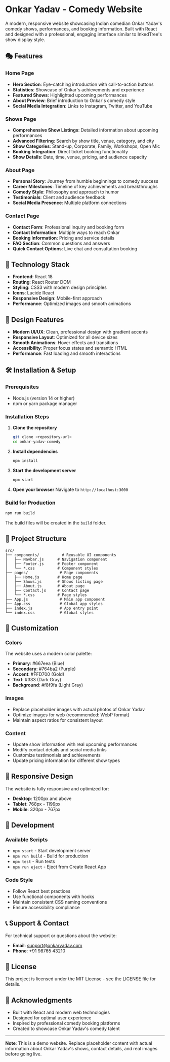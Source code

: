 # Onkar Yadav - Comedy Website

A modern, responsive website showcasing Indian comedian Onkar Yadav's comedy shows, performances, and booking information. Built with React and designed with a professional, engaging interface similar to InkedTree's show display style.

## 🎭 Features

### Home Page
- **Hero Section**: Eye-catching introduction with call-to-action buttons
- **Statistics**: Showcase of Onkar's achievements and experience
- **Featured Shows**: Highlighted upcoming performances
- **About Preview**: Brief introduction to Onkar's comedy style
- **Social Media Integration**: Links to Instagram, Twitter, and YouTube

### Shows Page
- **Comprehensive Show Listings**: Detailed information about upcoming performances
- **Advanced Filtering**: Search by show title, venue, category, and city
- **Show Categories**: Stand-up, Corporate, Family, Workshops, Open Mic
- **Booking Integration**: Direct ticket booking functionality
- **Show Details**: Date, time, venue, pricing, and audience capacity

### About Page
- **Personal Story**: Journey from humble beginnings to comedy success
- **Career Milestones**: Timeline of key achievements and breakthroughs
- **Comedy Style**: Philosophy and approach to humor
- **Testimonials**: Client and audience feedback
- **Social Media Presence**: Multiple platform connections

### Contact Page
- **Contact Form**: Professional inquiry and booking form
- **Contact Information**: Multiple ways to reach Onkar
- **Booking Information**: Pricing and service details
- **FAQ Section**: Common questions and answers
- **Quick Contact Options**: Live chat and consultation booking

## 🚀 Technology Stack

- **Frontend**: React 18
- **Routing**: React Router DOM
- **Styling**: CSS3 with modern design principles
- **Icons**: Lucide React
- **Responsive Design**: Mobile-first approach
- **Performance**: Optimized images and smooth animations

## 📱 Design Features

- **Modern UI/UX**: Clean, professional design with gradient accents
- **Responsive Layout**: Optimized for all device sizes
- **Smooth Animations**: Hover effects and transitions
- **Accessibility**: Proper focus states and semantic HTML
- **Performance**: Fast loading and smooth interactions

## 🛠️ Installation & Setup

### Prerequisites
- Node.js (version 14 or higher)
- npm or yarn package manager

### Installation Steps

1. **Clone the repository**
   ```bash
   git clone <repository-url>
   cd onkar-yadav-comedy
   ```

2. **Install dependencies**
   ```bash
   npm install
   ```

3. **Start the development server**
   ```bash
   npm start
   ```

4. **Open your browser**
   Navigate to `http://localhost:3000`

### Build for Production

```bash
npm run build
```

The build files will be created in the `build` folder.

## 📁 Project Structure

```
src/
├── components/          # Reusable UI components
│   ├── Navbar.js      # Navigation component
│   ├── Footer.js      # Footer component
│   └── *.css          # Component styles
├── pages/              # Page components
│   ├── Home.js        # Home page
│   ├── Shows.js       # Shows listing page
│   ├── About.js       # About page
│   ├── Contact.js     # Contact page
│   └── *.css          # Page styles
├── App.js              # Main app component
├── App.css             # Global app styles
├── index.js            # App entry point
└── index.css           # Global styles
```

## 🎨 Customization

### Colors
The website uses a modern color palette:
- **Primary**: #667eea (Blue)
- **Secondary**: #764ba2 (Purple)
- **Accent**: #FFD700 (Gold)
- **Text**: #333 (Dark Gray)
- **Background**: #f8f9fa (Light Gray)

### Images
- Replace placeholder images with actual photos of Onkar Yadav
- Optimize images for web (recommended: WebP format)
- Maintain aspect ratios for consistent layout

### Content
- Update show information with real upcoming performances
- Modify contact details and social media links
- Customize testimonials and achievements
- Update pricing information for different show types

## 📱 Responsive Design

The website is fully responsive and optimized for:
- **Desktop**: 1200px and above
- **Tablet**: 768px - 1199px
- **Mobile**: 320px - 767px

## 🔧 Development

### Available Scripts

- `npm start` - Start development server
- `npm run build` - Build for production
- `npm test` - Run tests
- `npm run eject` - Eject from Create React App

### Code Style

- Follow React best practices
- Use functional components with hooks
- Maintain consistent CSS naming conventions
- Ensure accessibility compliance

## 📞 Support & Contact

For technical support or questions about the website:
- **Email**: support@onkaryadav.com
- **Phone**: +91 98765 43210

## 📄 License

This project is licensed under the MIT License - see the LICENSE file for details.

## 🙏 Acknowledgments

- Built with React and modern web technologies
- Designed for optimal user experience
- Inspired by professional comedy booking platforms
- Created to showcase Onkar Yadav's comedy talent

---

**Note**: This is a demo website. Replace placeholder content with actual information about Onkar Yadav's shows, contact details, and real images before going live.

